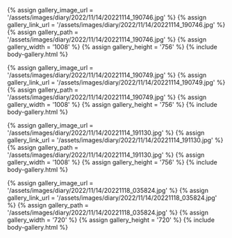 
{% assign gallery_image_url = '/assets/images/diary/2022/11/14/20221114_190746.jpg' %}
{% assign gallery_link_url = '/assets/images/diary/2022/11/14/20221114_190746.jpg' %}
{% assign gallery_path = '/assets/images/diary/2022/11/14/20221114_190746.jpg' %}
{% assign gallery_width = '1008'  %}
{% assign gallery_height = '756'  %}
{% include body-gallery.html %}

{% assign gallery_image_url = '/assets/images/diary/2022/11/14/20221114_190749.jpg' %}
{% assign gallery_link_url = '/assets/images/diary/2022/11/14/20221114_190749.jpg' %}
{% assign gallery_path = '/assets/images/diary/2022/11/14/20221114_190749.jpg' %}
{% assign gallery_width = '1008'  %}
{% assign gallery_height = '756'  %}
{% include body-gallery.html %}

{% assign gallery_image_url = '/assets/images/diary/2022/11/14/20221114_191130.jpg' %}
{% assign gallery_link_url = '/assets/images/diary/2022/11/14/20221114_191130.jpg' %}
{% assign gallery_path = '/assets/images/diary/2022/11/14/20221114_191130.jpg' %}
{% assign gallery_width = '1008'  %}
{% assign gallery_height = '756'  %}
{% include body-gallery.html %}

{% assign gallery_image_url = '/assets/images/diary/2022/11/14/20221118_035824.jpg' %}
{% assign gallery_link_url = '/assets/images/diary/2022/11/14/20221118_035824.jpg' %}
{% assign gallery_path = '/assets/images/diary/2022/11/14/20221118_035824.jpg' %}
{% assign gallery_width = '720'  %}
{% assign gallery_height = '720'  %}
{% include body-gallery.html %}
